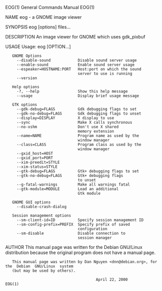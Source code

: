 EOG(1)                                  General Commands Manual                                 EOG(1)

NAME
       eog - a GNOME image viewer

SYNOPSIS
       eog [options] files...

DESCRIPTION
       An image viewer for GNOME which uses gdk_pixbuf

USAGE
       Usage: eog [OPTION...]

       GNOME Options
         --disable-sound            Disable sound server usage
         --enable-sound             Enable sound server usage
         --espeaker=HOSTNAME:PORT   Host:port on which the sound
                                    server to use is running
         --version

       Help options
         -?, --help                 Show this help message
         --usage                    Display brief usage message

       GTK options
         --gdk-debug=FLAGS          Gdk debugging flags to set
         --gdk-no-debug=FLAGS       Gdk debugging flags to unset
         --display=DISPLAY          X display to use
         --sync                     Make X calls synchronous
         --no-xshm                  Don't use X shared
                                    memory extension
         --name=NAME                Program name as used by the
                                    window manager
         --class=CLASS              Program class as used by the
                                    window manager
         --gxid_host=HOST
         --gxid_port=PORT
         --xim-preedit=STYLE
         --xim-status=STYLE
         --gtk-debug=FLAGS          Gtk+ debugging flags to set
         --gtk-no-debug=FLAGS       Gtk+ debugging flags
                                    to unset
         --g-fatal-warnings         Make all warnings fatal
         --gtk-module=MODULE        Load an additional
                                    Gtk module

       GNOME GUI options
         --disable-crash-dialog

       Session management options
         --sm-client-id=ID          Specify session management ID
         --sm-config-prefix=PREFIX  Specify prefix of saved
                                    configuration
         --sm-disable               Disable connection to
                                    session manager

AUTHOR
       This manual page was written for the Debian GNU/Linux distribution because the original program
       does not have a manual page.

       This manual page was written by Dan Nguyen <dnn@debian.org>, for the  Debian  GNU/Linux  system
       (but may be used by others).

                                            April 22, 2000                                      EOG(1)
